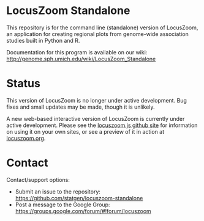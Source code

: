 # LocusZoom Standalone

This repository is for the command line (standalone) version of LocusZoom, an application for creating regional plots from genome-wide association studies built in Python and R.

Documentation for this program is available on our wiki: http://genome.sph.umich.edu/wiki/LocusZoom_Standalone

# Status

This version of LocusZoom is no longer under active development. Bug
fixes and small updates may be made, though it is unlikely. 

A new web-based interactive version of LocusZoom is currently under active development. Please see the [locuszoom.js github site](https://github.com/statgen/locuszoom/) for information on using it on your own sites, or see a preview of it in action at [locuszoom.org](http://locuszoom.org/locuszoomjs.php). 

# Contact

Contact/support options:
 * Submit an issue to the repository: https://github.com/statgen/locuszoom-standalone
 * Post a message to the Google Group: https://groups.google.com/forum/#!forum/locuszoom

